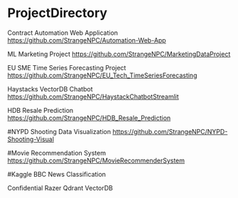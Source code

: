 # ProjectDirectory

Contract Automation Web Application
https://github.com/StrangeNPC/Automation-Web-App

ML Marketing Project
https://github.com/StrangeNPC/MarketingDataProject

EU SME Time Series Forecasting Project
https://github.com/StrangeNPC/EU_Tech_TimeSeriesForecasting

Haystacks VectorDB Chatbot
https://github.com/StrangeNPC/HaystackChatbotStreamlit

HDB Resale Prediction
https://github.com/StrangeNPC/HDB_Resale_Prediction

#NYPD Shooting Data Visualization
https://github.com/StrangeNPC/NYPD-Shooting-Visual

#Movie Recommendation System
https://github.com/StrangeNPC/MovieRecommenderSystem

#Kaggle BBC News Classification


Confidential
Razer Qdrant VectorDB
